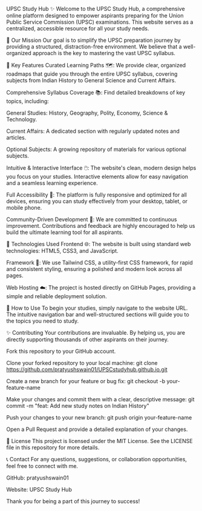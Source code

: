 UPSC Study Hub ✨
Welcome to the UPSC Study Hub, a comprehensive online platform designed to empower aspirants preparing for the Union Public Service Commission (UPSC) examinations. This website serves as a centralized, accessible resource for all your study needs.

🎯 Our Mission
Our goal is to simplify the UPSC preparation journey by providing a structured, distraction-free environment. We believe that a well-organized approach is the key to mastering the vast UPSC syllabus.

🌟 Key Features
Curated Learning Paths 🗺️: We provide clear, organized roadmaps that guide you through the entire UPSC syllabus, covering subjects from Indian History to General Science and Current Affairs.

Comprehensive Syllabus Coverage 📚: Find detailed breakdowns of key topics, including:

General Studies: History, Geography, Polity, Economy, Science & Technology.

Current Affairs: A dedicated section with regularly updated notes and articles.

Optional Subjects: A growing repository of materials for various optional subjects.

Intuitive & Interactive Interface 🖱️: The website's clean, modern design helps you focus on your studies. Interactive elements allow for easy navigation and a seamless learning experience.

Full Accessibility 📱: The platform is fully responsive and optimized for all devices, ensuring you can study effectively from your desktop, tablet, or mobile phone.

Community-Driven Development 🤝: We are committed to continuous improvement. Contributions and feedback are highly encouraged to help us build the ultimate learning tool for all aspirants.

🚀 Technologies Used
Frontend 🌐: The website is built using standard web technologies: HTML5, CSS3, and JavaScript.

Framework 🎨: We use Tailwind CSS, a utility-first CSS framework, for rapid and consistent styling, ensuring a polished and modern look across all pages.

Web Hosting ☁️: The project is hosted directly on GitHub Pages, providing a simple and reliable deployment solution.

🤝 How to Use
To begin your studies, simply navigate to the website URL. The intuitive navigation bar and well-structured sections will guide you to the topics you need to study.

✨ Contributing
Your contributions are invaluable. By helping us, you are directly supporting thousands of other aspirants on their journey.

Fork this repository to your GitHub account.

Clone your forked repository to your local machine:
git clone https://github.com/pratyushswain01/UPSCstudyhub.github.io.git

Create a new branch for your feature or bug fix:
git checkout -b your-feature-name

Make your changes and commit them with a clear, descriptive message:
git commit -m "feat: Add new study notes on Indian History"

Push your changes to your new branch:
git push origin your-feature-name

Open a Pull Request and provide a detailed explanation of your changes.

📄 License
This project is licensed under the MIT License. See the LICENSE file in this repository for more details.

📞 Contact
For any questions, suggestions, or collaboration opportunities, feel free to connect with me.

GitHub: pratyushswain01

Website: UPSC Study Hub

Thank you for being a part of this journey to success!
